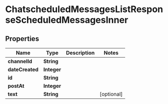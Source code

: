 

# ChatscheduledMessagesListResponseScheduledMessagesInner


## Properties

| Name | Type | Description | Notes |
|------------ | ------------- | ------------- | -------------|
|**channelId** | **String** |  |  |
|**dateCreated** | **Integer** |  |  |
|**id** | **String** |  |  |
|**postAt** | **Integer** |  |  |
|**text** | **String** |  |  [optional] |



